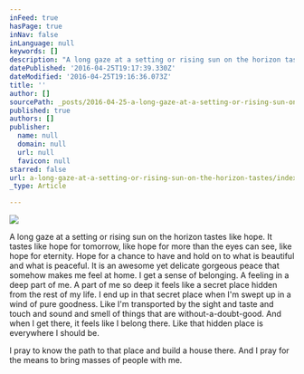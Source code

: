 ```yaml
---
inFeed: true
hasPage: true
inNav: false
inLanguage: null
keywords: []
description: "A long gaze at a setting or rising sun on the horizon tastes like hope. It tastes like hope for tomorrow, like hope for more than the eyes can see, like hope for eternity. Hope for a chance to have and hold on to what is beautiful and what is peaceful. It is an awesome yet delicate gorgeous peace that somehow makes me feel at home. I get a sense of belonging. A feeling in a deep part of me. A part of me so deep it feels like a secret place hidden from the rest of my life. I end up in that secret place when I'm swept up in a wind of pure goodness. Like I'm transported by the sight and taste and touch and sound and smell of things that are without-a-doubt-good. And when I get there, it feels like I belong there. Like that hidden place is everywhere I should be."
datePublished: '2016-04-25T19:17:39.330Z'
dateModified: '2016-04-25T19:16:36.073Z'
title: ''
author: []
sourcePath: _posts/2016-04-25-a-long-gaze-at-a-setting-or-rising-sun-on-the-horizon-tastes.md
published: true
authors: []
publisher:
  name: null
  domain: null
  url: null
  favicon: null
starred: false
url: a-long-gaze-at-a-setting-or-rising-sun-on-the-horizon-tastes/index.html
_type: Article

---
```

![](https://the-grid-user-content.s3-us-west-2.amazonaws.com/16eadb79-3449-4ab7-aba7-c03fbad3ae5a.jpg)

A long gaze at a setting or rising sun on the horizon tastes like hope. It tastes like hope for tomorrow, like hope for more than the eyes can see, like hope for eternity. Hope for a chance to have and hold on to what is beautiful and what is peaceful. It is an awesome yet delicate gorgeous peace that somehow makes me feel at home. I get a sense of belonging. A feeling in a deep part of me. A part of me so deep it feels like a secret place hidden from the rest of my life. I end up in that secret place when I'm swept up in a wind of pure goodness. Like I'm transported by the sight and taste and touch and sound and smell of things that are without-a-doubt-good. And when I get there, it feels like I belong there. Like that hidden place is everywhere I should be.

I pray to know the path to that place and build a house there. And I pray for the means to bring masses of people with me.
